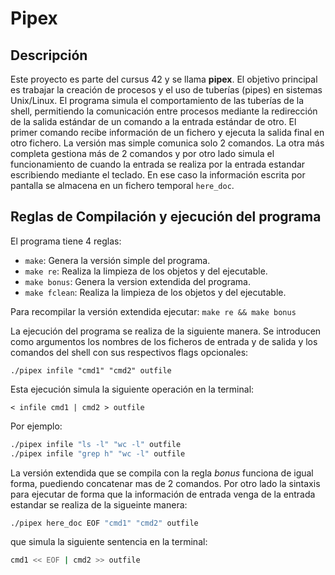 # Pipex

## Descripción

Este proyecto es parte del cursus 42 y se llama **pipex**. El objetivo principal es trabajar la creación de procesos y el uso de tuberías (pipes) en sistemas Unix/Linux.
El programa simula el comportamiento de las tuberías de la shell, permitiendo la comunicación entre procesos mediante la redirección de la salida estándar de un comando a la entrada estándar de otro.
El primer comando recibe información de un fichero y ejecuta la salida final en otro fichero. La versión mas simple comunica solo 2 comandos.
La otra más completa gestiona más de 2 comandos y por otro lado simula el funcionamiento de cuando la entrada se realiza por la entrada estandar escribiendo mediante el teclado. En ese caso la información escrita por pantalla se almacena en un fichero temporal `here_doc`.

## Reglas de Compilación y ejecución del programa
El programa tiene 4 reglas:
- `make`:          Genera la versión simple del programa.
- `make re`: Realiza la limpieza de los objetos y del ejecutable.
- `make bonus`:    Genera la version extendida del programa.
- `make fclean`: Realiza la limpieza de los objetos y del ejecutable.

Para recompilar la versión extendida ejecutar: `make re && make bonus`

La ejecución del programa se realiza de la siguiente manera. Se introducen como argumentos los nombres de los ficheros de entrada y de salida y los comandos del shell con sus respectivos flags opcionales:

```
./pipex infile "cmd1" "cmd2" outfile
```

Esta ejecución simula la siguiente operación en la terminal:
```
< infile cmd1 | cmd2 > outfile
```
Por ejemplo:
```bash
./pipex infile "ls -l" "wc -l" outfile
./pipex infile "grep h" "wc -l" outfile
```
La versión extendida que se compila con la regla *bonus* funciona de igual forma, puediendo concatenar mas de 2 comandos. Por otro lado la sintaxis para ejecutar de forma que la información de entrada venga de la entrada estandar se realiza de la sigueinte manera:
```bash
./pipex here_doc EOF "cmd1" "cmd2" outfile
```
que simula la siguiente sentencia en la terminal:
```bash
cmd1 << EOF | cmd2 >> outfile
```
